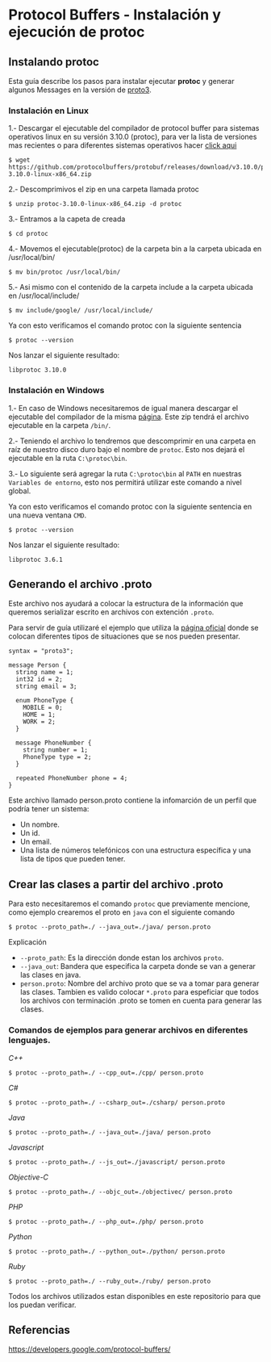 # Protocol Buffers - Instalación y ejecución de protoc


## Instalando protoc

Esta guía describe los pasos para instalar ejecutar <b>protoc</b> y generar algunos Messages en la versión de [proto3](https://developers.google.com/protocol-buffers/docs/proto3).

### Instalación en Linux

1.- Descargar el ejecutable del compilador de protocol buffer para sistemas operativos linux en su versión 3.10.0 (protoc), para ver la lista de versiones mas recientes o para diferentes sistemas operativos hacer [click aqui](https://github.com/protocolbuffers/protobuf/releases)   

```
$ wget https://github.com/protocolbuffers/protobuf/releases/download/v3.10.0/protoc-3.10.0-linux-x86_64.zip
```

2.- Descomprimivos el zip en una carpeta llamada protoc
```
$ unzip protoc-3.10.0-linux-x86_64.zip -d protoc
```

3.- Entramos a la capeta de creada
```
$ cd protoc
```

4.- Movemos el ejecutable(protoc) de la carpeta bin a la carpeta ubicada en /usr/local/bin/
```
$ mv bin/protoc /usr/local/bin/
```

5.- Asi mismo con el contenido de la carpeta include a la carpeta ubicada en /usr/local/include/
```
$ mv include/google/ /usr/local/include/
```

Ya con esto verificamos el comando protoc con la siguiente sentencia
```
$ protoc --version
```

Nos lanzar el siguiente resultado:
```
libprotoc 3.10.0
```


### Instalación en Windows

1.- En caso de Windows necesitaremos de igual manera descargar el ejecutable del compilador de la misma [página](https://github.com/protocolbuffers/protobuf/releases). Este zip tendrá el archivo ejecutable en la carpeta `/bin/`.

2.- Teniendo el archivo lo tendremos que descomprimir en una carpeta en raíz de nuestro disco duro bajo el nombre de `protoc`. Esto nos dejará el ejecutable en la ruta `C:\protoc\bin`.

3.- Lo siguiente será agregar la ruta `C:\protoc\bin` al `PATH` en nuestras `Variables de entorno`, esto nos permitirá utilizar este comando a nivel global.

Ya con esto verificamos el comando protoc con la siguiente sentencia en una nueva ventana `CMD`.
```
$ protoc --version
```

Nos lanzar el siguiente resultado:
```
libprotoc 3.6.1
```

## Generando el archivo .proto

Este archivo nos ayudará a colocar la estructura de la información que queremos serializar escrito en archivos con extención `.proto`. 

Para servir de guía utilizaré el ejemplo que utiliza la [página oficial](https://developers.google.com/protocol-buffers/docs/overview#how-do-they-work) donde se colocan diferentes tipos de situaciones que se nos pueden presentar. 

```
syntax = "proto3";

message Person {
  string name = 1;
  int32 id = 2;
  string email = 3;

  enum PhoneType {
    MOBILE = 0;
    HOME = 1;
    WORK = 2;
  }

  message PhoneNumber {
    string number = 1;
    PhoneType type = 2;
  }

  repeated PhoneNumber phone = 4;
}
```

Este archivo llamado person.proto contiene la infomarción de un perfil que podría tener un sistema:
* Un nombre.
* Un id.
* Un email.
* Una lista de números telefónicos con una estructura específica y una lista de tipos que pueden tener.


## Crear las clases a partir del archivo .proto 


Para esto necesitaremos el comando `protoc` que previamente mencione, como ejemplo crearemos el proto en `java` con el siguiente comando
```
$ protoc --proto_path=./ --java_out=./java/ person.proto
```

Explicación 
* `--proto_path`: Es la dirección donde estan los archivos `proto`.  
* `--java_out`: Bandera que especifica la carpeta donde se van a generar las clases en java. 
* `person.proto`: Nombre del archivo proto que se va a tomar para generar las clases. Tambien es valido colocar `*.proto` para espeficiar que todos los archivos con terminación .proto se tomen en cuenta para generar las clases.


### Comandos de ejemplos para generar archivos en diferentes lenguajes.
*C++*
```
$ protoc --proto_path=./ --cpp_out=./cpp/ person.proto
```

*C#*
```
$ protoc --proto_path=./ --csharp_out=./csharp/ person.proto
```

*Java*
```
$ protoc --proto_path=./ --java_out=./java/ person.proto
```

*Javascript*
```
$ protoc --proto_path=./ --js_out=./javascript/ person.proto
```

*Objective-C*
```
$ protoc --proto_path=./ --objc_out=./objectivec/ person.proto
```

*PHP*
```
$ protoc --proto_path=./ --php_out=./php/ person.proto
```

*Python*
```
$ protoc --proto_path=./ --python_out=./python/ person.proto
```

*Ruby*
```
$ protoc --proto_path=./ --ruby_out=./ruby/ person.proto
```

Todos los archivos utilizados estan disponibles en este repositorio para que los puedan verificar.


## Referencias

https://developers.google.com/protocol-buffers/

